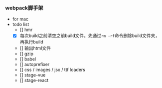 ### webpack脚手架

* for mac
* todo list
  * [] hmr
  * [x] 每次build之前清空之前build文件。先通过`rm -rf`命令删除build文件夹，再执行build
  * [] 输出html文件
  * [] gzip
  * [] babel
  * [] autoprefixer
  * [] css / images / jsx / ttf loaders
  * [] stage-vue
  * [] stage-react
